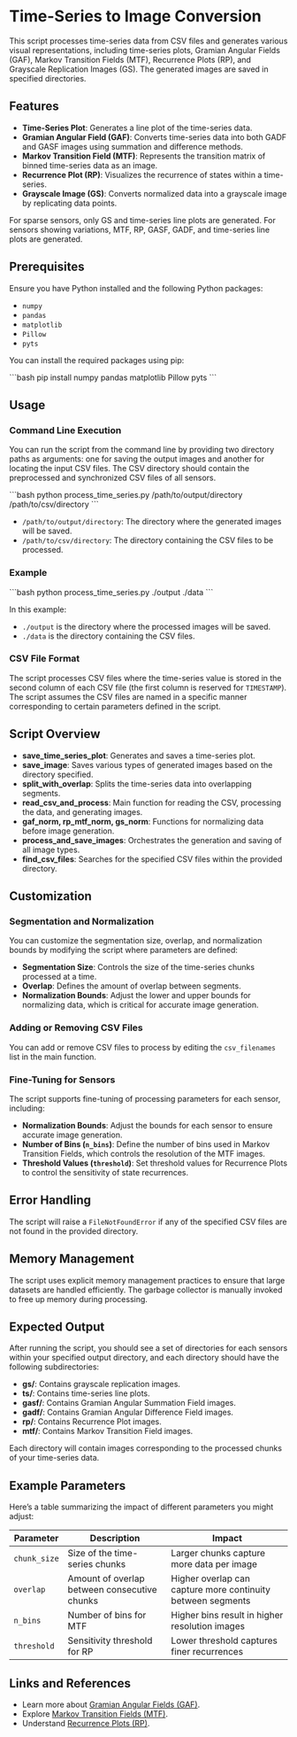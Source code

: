 
# Time-Series to Image Conversion

This script processes time-series data from CSV files and generates various visual representations, including time-series plots, Gramian Angular Fields (GAF), Markov Transition Fields (MTF), Recurrence Plots (RP), and Grayscale Replication Images (GS). The generated images are saved in specified directories.

## Features

- **Time-Series Plot**: Generates a line plot of the time-series data.
- **Gramian Angular Field (GAF)**: Converts time-series data into both GADF and GASF images using summation and difference methods.
- **Markov Transition Field (MTF)**: Represents the transition matrix of binned time-series data as an image.
- **Recurrence Plot (RP)**: Visualizes the recurrence of states within a time-series.
- **Grayscale Image (GS)**: Converts normalized data into a grayscale image by replicating data points.

For sparse sensors, only GS and time-series line plots are generated. For sensors showing variations, MTF, RP, GASF, GADF, and time-series line plots are generated.

## Prerequisites

Ensure you have Python installed and the following Python packages:

- `numpy`
- `pandas`
- `matplotlib`
- `Pillow`
- `pyts`

You can install the required packages using pip:

\`\`\`bash
pip install numpy pandas matplotlib Pillow pyts
\`\`\`

## Usage

### Command Line Execution

You can run the script from the command line by providing two directory paths as arguments: one for saving the output images and another for locating the input CSV files. The CSV directory should contain the preprocessed and synchronized CSV files of all sensors.

\`\`\`bash
python process_time_series.py /path/to/output/directory /path/to/csv/directory
\`\`\`

- `/path/to/output/directory`: The directory where the generated images will be saved.
- `/path/to/csv/directory`: The directory containing the CSV files to be processed.

### Example

\`\`\`bash
python process_time_series.py ./output ./data
\`\`\`

In this example:

- `./output` is the directory where the processed images will be saved.
- `./data` is the directory containing the CSV files.

### CSV File Format

The script processes CSV files where the time-series value is stored in the second column of each CSV file (the first column is reserved for `TIMESTAMP`). The script assumes the CSV files are named in a specific manner corresponding to certain parameters defined in the script.

## Script Overview

- **save_time_series_plot**: Generates and saves a time-series plot.
- **save_image**: Saves various types of generated images based on the directory specified.
- **split_with_overlap**: Splits the time-series data into overlapping segments.
- **read_csv_and_process**: Main function for reading the CSV, processing the data, and generating images.
- **gaf_norm, rp_mtf_norm, gs_norm**: Functions for normalizing data before image generation.
- **process_and_save_images**: Orchestrates the generation and saving of all image types.
- **find_csv_files**: Searches for the specified CSV files within the provided directory.

## Customization

### Segmentation and Normalization

You can customize the segmentation size, overlap, and normalization bounds by modifying the script where parameters are defined:

- **Segmentation Size**: Controls the size of the time-series chunks processed at a time.
- **Overlap**: Defines the amount of overlap between segments.
- **Normalization Bounds**: Adjust the lower and upper bounds for normalizing data, which is critical for accurate image generation.

### Adding or Removing CSV Files

You can add or remove CSV files to process by editing the `csv_filenames` list in the main function.

### Fine-Tuning for Sensors

The script supports fine-tuning of processing parameters for each sensor, including:

- **Normalization Bounds**: Adjust the bounds for each sensor to ensure accurate image generation.
- **Number of Bins (`n_bins`)**: Define the number of bins used in Markov Transition Fields, which controls the resolution of the MTF images.
- **Threshold Values (`threshold`)**: Set threshold values for Recurrence Plots to control the sensitivity of state recurrences.

## Error Handling

The script will raise a `FileNotFoundError` if any of the specified CSV files are not found in the provided directory.

## Memory Management

The script uses explicit memory management practices to ensure that large datasets are handled efficiently. The garbage collector is manually invoked to free up memory during processing.

## Expected Output

After running the script, you should see a set of directories for each sensors within your specified output directory, and each directory should have the following subdirectories:

- **gs/**: Contains grayscale replication images.
- **ts/**: Contains time-series line plots.
- **gasf/**: Contains Gramian Angular Summation Field images.
- **gadf/**: Contains Gramian Angular Difference Field images.
- **rp/**: Contains Recurrence Plot images.
- **mtf/**: Contains Markov Transition Field images.

Each directory will contain images corresponding to the processed chunks of your time-series data.

## Example Parameters

Here’s a table summarizing the impact of different parameters you might adjust:

| Parameter       | Description                                                             | Impact                                   |
|-----------------|-------------------------------------------------------------------------|------------------------------------------|
| `chunk_size`    | Size of the time-series chunks                                          | Larger chunks capture more data per image|
| `overlap`       | Amount of overlap between consecutive chunks                            | Higher overlap can capture more continuity between segments|
| `n_bins`        | Number of bins for MTF                                                  | Higher bins result in higher resolution images|
| `threshold`     | Sensitivity threshold for RP                                            | Lower threshold captures finer recurrences|

## Links and References

- Learn more about [Gramian Angular Fields (GAF)](https://pyts.readthedocs.io/en/stable/generated/pyts.image.GramianAngularField.html).
- Explore [Markov Transition Fields (MTF)](https://pyts.readthedocs.io/en/stable/generated/pyts.image.MarkovTransitionField.html).
- Understand [Recurrence Plots (RP)](https://pyts.readthedocs.io/en/stable/generated/pyts.image.RecurrencePlot.html).


